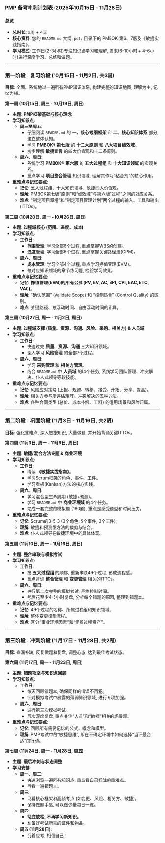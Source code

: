 ### **PMP 备考冲刺计划表 (2025年10月15日 - 11月28日)**

#### **总览**

- **总时长**: 6周 + 4天
- **核心资料**: 您的 `README.md` 大纲, `pdf/` 目录下的 PMBOK 第6、7版及《敏捷实践指南》。
- **学习模式**: 工作日(2-3小时)专注知识点学习和理解, 周末(6-10小时 + 4-6小时)进行深度学习、总结和做题。

---

### **第一阶段：复习阶段 (10月15日 - 11月2日, 共3周)**

**目标**: 全面、系统地过一遍所有PMP知识体系, 构建完整的知识地图, 理解为主, 记忆为辅。

**第一周 (10月15日, 周三 - 10月19日, 周日)**

- **主题**: **PMP框架基础与核心理念**
- **学习知识点**:
  - **周三至周五**:
    - 仔细阅读 `README.md` 的 **一、核心考纲框架** 和 **二、核心知识体系** 部分, 建立整体认知。
    - 学习 **PMBOK® 第七版** 的 **十二大原则** 和 **八大项目绩效域**。
    - 初步理解 **敏捷宣言** 的四大价值观和十二条原则。
  - **周六、周日**:
    - 系统学习 **PMBOK® 第六版** 的 **五大过程组** 和 **十大知识领域** 的宏观关系。
    - 重点学习 **项目整合管理** 知识领域, 理解其作为“粘合剂”的核心作用。
- **重难点与记忆要点**:
  - **记忆**: 五大过程组、十大知识领域、敏捷四大价值观。
  - **理解**: PMBOK第七版“原则”和“绩效域”与第六版“过程”之间的对应关系。
  - **难点**: “制定项目章程”和“制定项目管理计划”两个过程的输入、工具和输出(ITTOs)。

**第二周 (10月20日, 周一 - 10月26日, 周日)**

- **主题**: **过程域核心 (范围、进度、成本)**
- **学习知识点**:
  - **工作日**:
    - **范围管理**: 学习全部6个过程, 重点掌握WBS的创建。
    - **进度管理**: 学习全部6个过程, 重点掌握关键路径法(CPM)。
  - **周六、周日**:
    - **成本管理**: 学习全部4个过程, 重点学习挣值管理(EVM)。
    - 做对应知识领域的章节练习题, 检验学习效果。
- **重难点与记忆要点**:
  - **记忆**: **挣值管理(EVM)的所有公式 (PV, EV, AC, SPI, CPI, EAC, ETC, VAC)**。
  - **理解**: “确认范围” (Validate Scope) 和 “控制质量” (Control Quality) 的区别。
  - **难点**: 关键路径、总浮动时间、自由浮动时间的计算。

**第三周 (10月27日, 周一 - 11月2日, 周日)**

- **主题**: **过程域支撑 (质量、资源、沟通、风险、采购、相关方) & 人员域**
- **学习知识点**:
  - **工作日**:
    - 快速过完 **质量、资源、沟通** 三大知识领域。
    - 深入学习 **风险管理** 的全部7个过程。
  - **周六、周日**:
    - 学习 **采购管理** 和 **相关方管理**。
    - 结合 `README.md` 中 **人员域** 的14个任务, 系统学习团队管理、冲突解决、仆人式领导等软技能。
- **重难点与记忆要点**:
  - **记忆**: 风险应对策略 (上报、规避、转移、接受、开拓、分享、提高)。
  - **理解**: 相关方参与度评估矩阵。冲突解决的五种方法。
  - **难点**: 各种合同类型 (总价、成本补偿、工料) 的适用场景和风险归属。

---

### **第二阶段：巩固阶段 (11月3日 - 11月16日, 共2周)**

**目标**: 强化重难点, 深入敏捷知识, 大量做题, 并开始背诵关键ITTOs。

**第四周 (11月3日, 周一 - 11月9日, 周日)**

- **主题**: **敏捷/混合方法专题 & 商业环境**
- **学习知识点**:
  - **工作日**:
    - 精读 **《敏捷实践指南》**。
    - 学习Scrum框架的角色、事件、工件。
    - 学习看板(Kanban)方法的核心实践。
  - **周六、周日**:
    - 学习混合型生命周期 (敏捷+预测)。
    - 学习 `README.md` 中 **商业环境域** 的4个任务。
    - 完成一套完整的模拟题 (180题), 重点是感受题型和时间压力。
- **重难点与记忆要点**:
  - **记忆**: Scrum的3-5-3 (3个角色, 5个事件, 3个工件)。
  - **理解**: 敏捷和预测型方法的裁剪与结合。
  - **难点**: 仆人式领导在敏捷环境中的具体体现。

**第五周 (11月10日, 周一 - 11月16日, 周日)**

- **主题**: **整合串联与模拟考试**
- **学习知识点**:
  - **工作日**:
    - 按 **五大过程组** 的顺序, 重新串联49个过程, 形成流程感。
    - 重点背诵 **整合管理** 和 **变更管理** 相关的ITTOs。
  - **周六、周日**:
    - 进行第二次完整的模拟考试, 严格控制时间。
    - 考后花至少4-5小时复盘, 分析每个错题的原因, 整理到错题本。
- **重难点与记忆要点**:
  - **记忆**: 49个过程的名称、所属过程组和知识领域。
  - **理解**: 整体变更控制流程。
  - **难点**: 区分“事业环境因素”和“组织过程资产”。

---

### **第三阶段：冲刺阶段 (11月17日 - 11月28日, 共2周)**

**目标**: 查漏补缺, 反复做题和复盘, 调整心态, 达到最佳考试状态。

**第六周 (11月17日, 周一 - 11月23日, 周日)**

- **主题**: **错题攻坚与知识点回顾**
- **学习知识点**:
  - **工作日**:
    - 每天回顾错题本, 确保同样的错误不再犯。
    - 针对模拟考试中暴露的薄弱知识领域, 进行专项加强。
  - **周六、周日**:
    - 进行第三次模拟考试。
    - 再次深度复盘, 重点关注“人员”和“敏捷”相关的场景题。
- **重难点与记忆要点**:
  - **记忆**: 回顾所有需要记忆的公式、概念和模型。
  - **理解**: PMP考试中的“敏捷思维”, 即在不确定环境中如何选择“当下最合适”的行动。

**第七周 (11月24日, 周一 - 11月28日, 周五)**

- **主题**: **最后冲刺与状态调整**
- **学习安排**:
  - **周一、周二**:
    - 快速浏览一遍所有知识点, 重点看自己标注的重难点。
    - 再看一遍错题本。
  - **周三**:
    - 只看核心框架和高频考点 (如变更、风险、相关方、敏捷)。
    - 保持做题手感, 可以做少量每日一练。
  - **周四**:
    - **彻底放松, 不再学习新知识。**
    - 准备好考试所需的证件和物品。
  - **周五 (11月28日)**:
    - 沉着应考, 相信自己！
